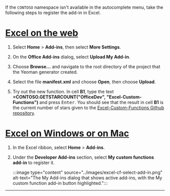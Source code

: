 If the `CONTOSO` namespace isn't available in the autocomplete menu, take the following steps to register the add-in in Excel.

# [Excel on the web](#tab/excel-online)

1. Select **Home** > **Add-ins**, then select **More Settings**.

1. On the **Office Add-ins** dialog, select **Upload My Add-in**.

1. Choose **Browse...** and navigate to the root directory of the project that the Yeoman generator created.

1. Select the file **manifest.xml** and choose **Open**, then choose **Upload**.

1. Try out the new function. In cell **B1**, type the text **=CONTOSO.GETSTARCOUNT("OfficeDev", "Excel-Custom-Functions")** and press <kbd>Enter</kbd>. You should see that the result in cell **B1** is the current number of stars given to the [Excel-Custom-Functions Github repository](https://github.com/OfficeDev/Excel-Custom-Functions).

# [Excel on Windows or on Mac](#tab/excel-windows)

1. In the Excel ribbon, select **Home** > **Add-ins**.

1. Under the **Developer Add-ins** section, select **My custom functions add-in** to register it.

    :::image type="content" source="../images/excel-cf-select-add-in.png" alt-text="The My Add-ins dialog that shows active add-ins, with the My custom function add-in button highlighted.":::

---
